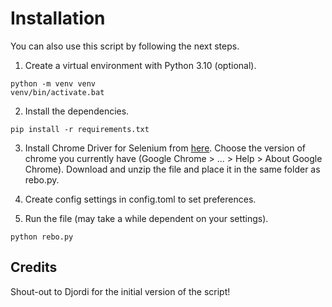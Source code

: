 # Installation
You can also use this script by following the next steps.

1. Create a virtual environment with Python 3.10 (optional).
```
python -m venv venv
venv/bin/activate.bat
```

2. Install the dependencies.
```
pip install -r requirements.txt
```

3. Install Chrome Driver for Selenium from [here](https://chromedriver.chromium.org/downloads). Choose the version of 
chrome you currently have (Google Chrome > ... > Help > About Google Chrome). Download and unzip the file and place it 
in the same folder as rebo.py. 


4. Create config settings in config.toml to set preferences.


5. Run the file (may take a while dependent on your settings).
```
python rebo.py
```

## Credits
Shout-out to Djordi for the initial version of the script!
